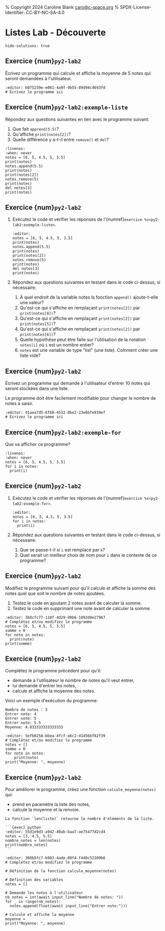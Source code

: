 % Copyright 2024 Caroline Blank <caro@c-space.org>
% SPDX-License-Identifier: CC-BY-NC-SA-4.0

# Listes Lab - Découverte

```{metadata}
hide-solutions: true
```

## Exercice {num}`py2-lab2`

Écrivez un programme qui calcule et affiche la moyenne de 5 notes qui seront
demandées à l'utilisateur.

```{exec} python
:editor: b075239e-e061-4a9f-9b55-89d94c4693fd
# Écrivez le programme ici
```

<!-- ````{solution}
```{exec} python
:linenos:
# Définition des variables
somme_notes = 0

# Demande des notes à l'utilisateur
for _ in range(5):
  somme_notes += float(await input_line("Note: "))

# Calcule de la moyenne
moyenne = somme_notes / 5

# Affiche la moyenne
print(moyenne)
```
```` -->

## Exercice {num}`py2-lab2:exemple-liste`

Répondez aux questions suivantes en lien avec le programme suivant:
1.  Que fait `apprend(5.5)`?
2.  Qu'affiche `print(notes[2])`?
3.  Quelle différence y a-t-il entre `remove()` et `del`?

```{exec} python
:linenos:
:when: never
notes = [6, 5, 4.5, 5, 3.5]
print(notes)
notes.append(5.5)
print(notes)
print(notes[2])
notes.remove(5)
print(notes)
del notes[3]
print(notes)
```

## Exercice {num}`py2-lab2`

1.  Exécutez le code et vérifier les réponses de
    l'{numref}`exercice %s<py2-lab2:exemple-liste>`.

    ```{exec} python
    :editor:
    notes = [6, 5, 4.5, 5, 3.5]
    print(notes)
    notes.append(5.5)
    print(notes)
    print(notes[2])
    notes.remove(5)
    print(notes)
    del notes[3]
    print(notes)
    ```

2.  Répondez aux questions suivantes en testant dans le code ci-dessus, si
    nécessaire:

    1.  À quel endroit de la variable notes la fonction `append()` ajoute-t-elle
        une valeur?
    2.  Qu'est-ce qui s'affiche en remplaçant `print(notes[2])` par
        `print(notes[0])`?
    3.  Qu'est-ce qui s'affiche en remplaçant `print(notes[2])` par
        `print(notes[5])`?
    4.  Qu'est-ce qui s'affiche en remplaçant `print(notes[2])` par
        `print(notes[6])`?
    5.  Quelle hypothèse peut être faite sur l'utilisation de la notation
        `notes[i]` où `i` est un nombre entier?
    6.  `notes` est une variable de type "list" (une liste). Comment créer une
        liste vide?

<!-- ```{solution}
1.  1.  `apprend(5.5)` ajoute la note 5.5 à la fin de la liste des notes.
    2.  `print(notes[2])` affiche le 3{sup}`e` élément de la liste.
    3.  `remove()` est une fonction qui efface la première occurence de l'élément
        spécifié entre parenthèse.\
        `del` est un mot clé qui supprime l'élément à l'emplacement spécifié.
2.  1.  La fonction `append()` ajoute l'élément à la fin de la liste.
    2.  `print(notes[0])` affiche le premier élément de la liste, c'est-à-dire
        6.
    3.  `print(notes[5])` affiche le 6{sup}`e` élément, c'est-à-dire 5.5.
    4.  `print(notes[6])` produit une erreur `IndexError: list index out of
        range` qui est une erreur lors de l'exécution, car `notes[6]` appelle
        le 7{sup}`e` élément de la liste, mais il n'y a que 6 éléments dans
        celle-ci.
    5.  `notes[i]` où `i` est un nombre entier retourne l'élément en position
        `i+1`.
    6.  Pour créer une liste vide: `notes = []`
``` -->

## Exercice {num}`py2-lab2`

Écrivez un programme qui demande à l'utilisateur d'entrer 10 notes qui seront
stockées dans une liste.

Le programme doit être facilement modifiable pour changer le nombre de notes à
saisir.

```{exec} python
:editor: 91aea7d5-6f68-4532-8be2-23e6bfe939ef
# Écrivez le programme ici
```

<!-- ````{solution}
```{exec} python
:linenos:
# Définition des variables
notes = []

# Demande des notes à l'utiliateur
for _ in range(10):
  notes.append(float(await input_line("Note: ")))

# Afficher la liste de notes
print(notes)
```
```` -->

## Exercice {num}`py2-lab2:exemple-for`

Que va afficher ce programme?

```{exec} python
:linenos:
:when: never
notes = [6, 5, 4.5, 5, 3.5]
for i in notes:
  print(i)
```

## Exercice {num}`py2-lab2`

1.  Exécutez le code et vérifier les réponses de
    l'{numref}`exercice %s<py2-lab2:exemple-for>`.

    ```{exec} python
    :editor:
    notes = [6, 5, 4.5, 5, 3.5]
    for i in notes:
      print(i)
    ```

2.  Répondez aux questions suivantes en testant dans le code ci-dessus,
    si nécessaire:

    1.  Que se passe-t-il si `i` est remplacé par `k`?
    2.  Quel serait un meilleur choix de nom pour `i` dans le contexte de ce
        programme?

<!-- ````{solution}
1.  Le programme va afficher les éléments de la liste (les notes) les unes
    après les autres. Une note par ligne.
2.  1.  En remplaçant partout le `i` par `k` (lignes 2 et 3), cela ne change
        rien.
    2.  `i` représente les éléments de la liste. Comme la liste contient des
        notes, un meilleur choix serait:

    ```{exec} python
    :linenos:
    notes = [6, 5, 4.5, 5, 3.5]
    for note in notes:
      print(note)
    ```
```` -->

## Exercice {num}`py2-lab2`

Modifiez le programme suivant pour qu'il calcule et affiche la somme des notes
quel que soit le nombre de notes ajoutées.

1.  Testez le code en ajoutant 2 notes avant de calculer la somme.
2.  Testez le code en supprimant une note avant de calculer la somme.

```{exec} python
:editor: 3b8cfc77-128f-4d29-99b6-1892d0e27967
# Complétez et/ou modifiez le programme
notes = [6, 5, 4.5, 5, 3.5]
somme = 0
for note in notes:
  print(note)
print(somme)
```

<!-- ````{solution}
```{exec} python
:linenos:
notes = [6, 5, 4.5, 5, 3.5]
somme = 0
# notes.append(4)
# notes.append(5.5)
# notes.remove(notes[2])
for note in notes:
  somme += note
print(somme)
```
```` -->

## Exercice {num}`py2-lab2`

Complétez le programme précédent pour qu'il:
- demande à l'utilisateur le nombre de notes qu'il veut entrer,
- lui demande d'entrer les notes,
- calcule et affiche la moyenne des notes.

Voici un exemple d'exécution du programme:

```{code-block}
Nombre de notes : 3
Entrer note: 4
Entrer note: 5
Entrer note: 5.5
Moyenne: 4.833333333333333
```

```{exec} python
:editor: 5efb0258-bbea-4fcf-a6c2-d1456bf82f39
# Complétez et/ou modifiez le programme
notes = []
somme = 0
for note in notes:
    print(note)
print("Moyenne: ", moyenne)
```

<!-- ````{solution}
```{exec} python
:linenos:
# Définition des variables
notes = []
somme = 0
nb_notes = int(await input_line("Nombre de notes: "))

# Demande les notes à l'utilisateur
for _ in range(nb_notes):
  notes.append(float(await input_line("Entrer note:")))

# Calcule le somme des notes
for note in notes:
    somme += note

# Calcule la moyenne des notes
moyenne = somme / nb_notes
print("Moyenne: ", moyenne)
```
```` -->

## Exercice {num}`py2-lab2`

Pour améliorer le programme, créez une fonction `calcule_moyenne(notes)` qui:
- prend en paramètre la liste des notes,
- calcule la moyenne et la renvoie.

````{tip}
La fonction `len(liste)` retourne le nombre d'éléments de la liste.

```{exec} python
:editor: 55d1e9d3-a942-40ab-baa7-ae75477d2cd4
notes = [3, 4.5, 5.5]
nombre_notes = len(notes)
print(nombre_notes)
```
````

```{exec} python
:editor: 300b5fc7-b983-4ade-89f4-f440c52209b6
# Complétez et/ou modifiez le programme

# Définition de la fonction calcule_moyenne(notes)

# Définition des variables
notes = []

# Demande les notes à l'utilisateur
nb_notes = int(await input_line("Nombre de notes: "))
for _ in range(nb_notes):
  notes.append(float(await input_line("Entrer note:")))

# Calcule et affiche la moyenne
moyenne =
print("Moyenne: ", moyenne)
```

<!-- ````{solution}
```{exec} python
:linenos:
# Définition de la fonction calcule_moyenne(notes)
def calcule_moyenne(notes):
  somme = 0
  for note in notes:
    somme += note
  moyenne = somme / len(notes)
  return moyenne


# Définition des variables
notes = []

# Demande les notes à l'utilisateur
nb_notes = int(await input_line("Nombre de notes: "))
for _ in range(nb_notes):
  notes.append(float(await input_line("Entrer note:")))

# Calcule et affiche la moyenne
moyenne = calcule_moyenne(notes)
print("Moyenne: ", moyenne)
```
```` -->
